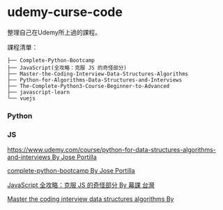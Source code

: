 # udemy-curse-code
整理自己在Udemy所上過的課程。  

課程清單：  
```
├── Complete-Python-Bootcamp
├── JavaScript(全攻略：克服 JS 的奇怪部分)
├── Master-the-Coding-Interview-Data-Structures-Algorithms
├── Python-for-Algorithms-Data-Structures-and-Interviews
├── The-Complete-Python3-Course-Beginner-to-Advanced
├── javascript-learn
└── vuejs
```

### Python 


### JS
[https://www.udemy.com/course/python-for-data-structures-algorithms-and-interviews By Jose Portilla](https://www.udemy.com/course/python-for-data-structures-algorithms-and-interviews)

[complete-python-bootcamp By Jose Portilla](https://www.udemy.com/course/complete-python-bootcamp/)

[JavaScript 全攻略：克服 JS 的奇怪部分 By 幕課 台灣](https://www.udemy.com/course/javascriptjs/)

[Master the coding interview data structures algorithms By](https://www.udemy.com/course/master-the-coding-interview-data-structures-algorithms)